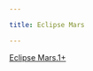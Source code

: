 ```yaml
---

title: Eclipse Mars

---
```


[Eclipse Mars.1+](http://www.eclipse.org/downloads/packages/eclipse-ide-java-developers/mars2)